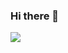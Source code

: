 ### Hi there 👋
<img src="https://img.shields.io/badge/JavaScript-F7DF1E?style=flat-square&logo=#JavaScript&logoColor=black"/>
<!--
**Seokwoodang/Seokwoodang** is a ✨ _special_ ✨ repository because its `README.md` (this file) appears on your GitHub profile.

Here are some ideas to get you started:

- 🔭 I’m currently working on ...
- 🌱 I’m currently learning ...
- 👯 I’m looking to collaborate on ...
- 🤔 I’m looking for help with ...
- 💬 Ask me about ...
- 📫 How to reach me: ...
- 😄 Pronouns: ...
- ⚡ Fun fact: ...
-->
